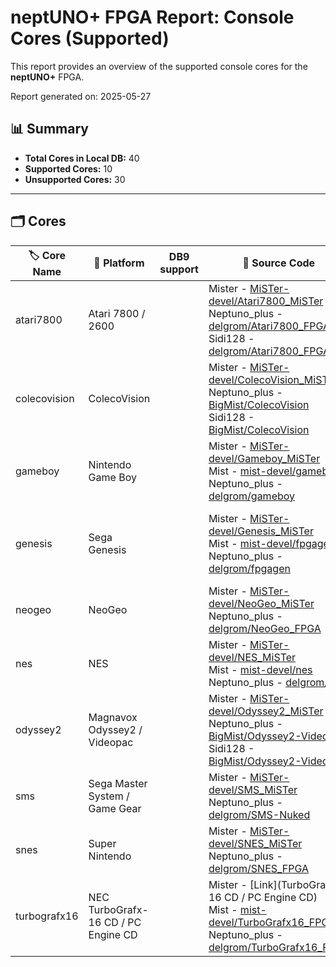 # neptUNO+ FPGA Report: Console Cores (Supported)

This report provides an overview of the supported console cores for the **neptUNO+** FPGA.

Report generated on: 2025-05-27

## 📊 Summary

- **Total Cores in Local DB:** 40
- **Supported Cores:** 10
- **Unsupported Cores:** 30

---

## 🗂️ Cores

| 🏷️ **Core Name** | 📝 **Platform** | DB9 support | 🔗 **Source Code** | 🗂️ **Database** | 🗒️ **Notes** |
|-------------------|-----------------|-------------|--------------------|------------------|--------------|
| atari7800 | Atari 7800 / 2600 |  | Mister - [MiSTer-devel/Atari7800_MiSTer](https://github.com/MiSTer-devel/Atari7800_MiSTer)<br>Neptuno_plus - [delgrom/Atari7800_FPGA](https://github.com/delgrom/Atari7800_FPGA)<br>Sidi128 - [delgrom/Atari7800_FPGA](https://github.com/delgrom/Atari7800_FPGA) | Official_Distribution_MiSTer |  |
| colecovision | ColecoVision |  | Mister - [MiSTer-devel/ColecoVision_MiSTer](https://github.com/MiSTer-devel/ColecoVision_MiSTer)<br>Neptuno_plus - [BigMist/ColecoVision](https://github.com/BigMist/ColecoVision)<br>Sidi128 - [BigMist/ColecoVision](https://github.com/BigMist/ColecoVision) | Official_Distribution_MiSTer |  |
| gameboy | Nintendo Game Boy |  | Mister - [MiSTer-devel/Gameboy_MiSTer](https://github.com/MiSTer-devel/Gameboy_MiSTer)<br>Mist - [mist-devel/gameboy](https://github.com/mist-devel/gameboy)<br>Neptuno_plus - [delgrom/gameboy](https://github.com/delgrom/gameboy) | Official_Distribution_MiSTer |  |
| genesis | Sega Genesis |  | Mister - [MiSTer-devel/Genesis_MiSTer](https://github.com/MiSTer-devel/Genesis_MiSTer)<br>Mist - [mist-devel/fpgagen](https://github.com/mist-devel/fpgagen)<br>Neptuno_plus - [delgrom/fpgagen](https://github.com/delgrom/fpgagen) | Official_Distribution_MiSTer | Archived. MiSTer port of the fpgagen core. |
| neogeo | NeoGeo |  | Mister - [MiSTer-devel/NeoGeo_MiSTer](https://github.com/MiSTer-devel/NeoGeo_MiSTer)<br>Neptuno_plus - [delgrom/NeoGeo_FPGA](https://github.com/delgrom/NeoGeo_FPGA) | Official_Distribution_MiSTer |  |
| nes | NES |  | Mister - [MiSTer-devel/NES_MiSTer](https://github.com/MiSTer-devel/NES_MiSTer)<br>Mist - [mist-devel/nes](https://github.com/mist-devel/nes)<br>Neptuno_plus - [delgrom/nes](https://github.com/delgrom/nes) | Official_Distribution_MiSTer |  |
| odyssey2 | Magnavox Odyssey2 / Videopac |  | Mister - [MiSTer-devel/Odyssey2_MiSTer](https://github.com/MiSTer-devel/Odyssey2_MiSTer)<br>Neptuno_plus - [BigMist/Odyssey2-Videopac](https://github.com/BigMist/Odyssey2-Videopac)<br>Sidi128 - [BigMist/Odyssey2-Videopac](https://github.com/BigMist/Odyssey2-Videopac) | Official_Distribution_MiSTer |  |
| sms | Sega Master System / Game Gear |  | Mister - [MiSTer-devel/SMS_MiSTer](https://github.com/MiSTer-devel/SMS_MiSTer)<br>Neptuno_plus - [delgrom/SMS-Nuked](https://github.com/delgrom/SMS-Nuked) | Official_Distribution_MiSTer |  |
| snes | Super Nintendo |  | Mister - [MiSTer-devel/SNES_MiSTer](https://github.com/MiSTer-devel/SNES_MiSTer)<br>Neptuno_plus - [delgrom/SNES_FPGA](https://github.com/delgrom/SNES_FPGA) | Official_Distribution_MiSTer |  |
| turbografx16 | NEC TurboGrafx-16 CD / PC Engine CD |  | Mister - [Link](TurboGrafx-16 CD / PC Engine CD)<br>Mist - [mist-devel/TurboGrafx16_FPGA](https://github.com/mist-devel/TurboGrafx16_FPGA)<br>Neptuno_plus - [delgrom/TurboGrafx16_FPGA](https://github.com/delgrom/TurboGrafx16_FPGA) | Official_Distribution_MiSTer |  |